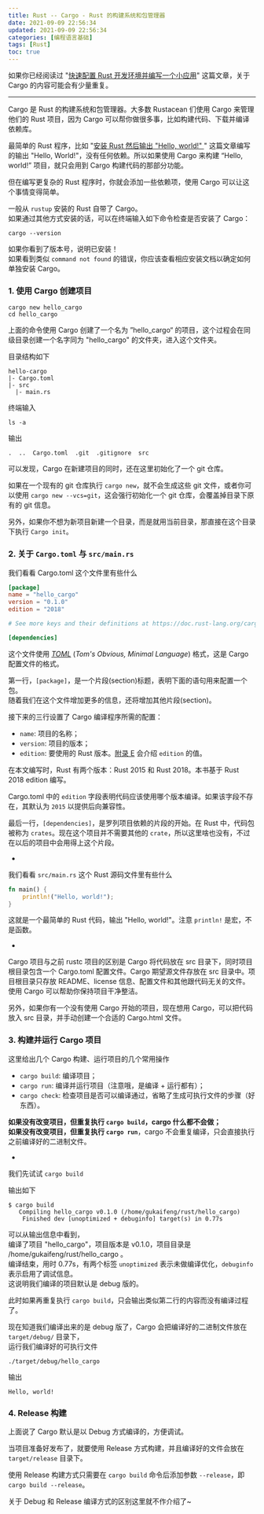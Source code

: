 ```yaml
---
title: Rust -- Cargo - Rust 的构建系统和包管理器
date: 2021-09-09 22:56:34
updated: 2021-09-09 22:56:34
categories: [编程语言基础]
tags: [Rust]
toc: true
---
```


如果你已经阅读过 "[快速配置 Rust 开发环境并编写一个小应用](https://gukaifeng.cn/archives/30)" 这篇文章，关于 Cargo 的内容可能会有少量重复。



-----

Cargo 是 Rust 的构建系统和包管理器。大多数 Rustacean 们使用 Cargo 来管理他们的 Rust 项目，因为 Cargo 可以帮你做很多事，比如构建代码、下载并编译依赖库。

最简单的 Rust 程序，比如 "[安装 Rust 然后输出 "Hello, world!" ](https://gukaifeng.cn/archives/31)" 这篇文章编写的输出 "Hello, World!"，没有任何依赖。所以如果使用 Cargo 来构建 “Hello, world!” 项目，就只会用到 Cargo 构建代码的那部分功能。

但在编写更复杂的 Rust 程序时，你就会添加一些依赖项，使用 Cargo 可以让这个事情变得简单。

一般从 `rustup` 安装的 Rust 自带了 Cargo。  
如果通过其他方式安装的话，可以在终端输入如下命令检查是否安装了 Cargo：

```
cargo --version
```

如果你看到了版本号，说明已安装！  
如果看到类似 `command not found` 的错误，你应该查看相应安装文档以确定如何单独安装 Cargo。

<!--more-->

### 1. 使用 Cargo 创建项目

```
cargo new hello_cargo
cd hello_cargo
```

上面的命令使用 Cargo 创建了一个名为 ”hello_cargo“ 的项目，这个过程会在同级目录创建一个名字同为 "hello_cargo" 的文件夹，进入这个文件夹。

目录结构如下

```
hello-cargo
|- Cargo.toml
|- src
  |- main.rs
```

终端输入

```
ls -a
```

输出

```
.  ..  Cargo.toml  .git  .gitignore  src
```

可以发现，Cargo 在新建项目的同时，还在这里初始化了一个 git 仓库。

如果在一个现有的 git 仓库执行 `cargo new`，就不会生成这些 git 文件，或者你可以使用 `cargo new --vcs=git`，这会强行初始化一个 git 仓库，会覆盖掉目录下原有的 git 信息。

另外，如果你不想为新项目新建一个目录，而是就用当前目录，那直接在这个目录下执行 `Cargo init`。





### 2. 关于 `Cargo.toml` 与 `src/main.rs`

我们看看 Cargo.toml 这个文件里有些什么

```toml
[package]
name = "hello_cargo"
version = "0.1.0"
edition = "2018"

# See more keys and their definitions at https://doc.rust-lang.org/cargo/reference/manifest.html

[dependencies]
```

这个文件使用 [*TOML*](https://toml.io/) (*Tom's Obvious, Minimal Language*) 格式，这是 Cargo 配置文件的格式。

第一行，`[package]`，是一个片段(section)标题，表明下面的语句用来配置一个包。  
随着我们在这个文件增加更多的信息，还将增加其他片段(section)。

接下来的三行设置了 Cargo 编译程序所需的配置：

* `name`: 项目的名称；
* `version`: 项目的版本；
* `edition`: 要使用的 Rust 版本。[附录 E](https://kaisery.github.io/trpl-zh-cn/appendix-05-editions.html) 会介绍 `edition` 的值。

在本文编写时，Rust 有两个版本：Rust 2015 和 Rust 2018。本书基于 Rust 2018 edition 编写。

Cargo.toml 中的 `edition` 字段表明代码应该使用哪个版本编译。如果该字段不存在，其默认为 `2015` 以提供后向兼容性。

最后一行，`[dependencies]`，是罗列项目依赖的片段的开始。在 Rust 中，代码包被称为 `crates`。现在这个项目并不需要其他的 `crate`，所以这里啥也没有，不过在以后的项目中会用得上这个片段。



-

我们看看 `src/main.rs` 这个 Rust 源码文件里有些什么

```rust
fn main() {
    println!("Hello, world!");
}
```

这就是一个最简单的 Rust 代码，输出 "Hello, world!"。注意 `println!` 是宏，不是函数。

-

Cargo 项目与之前 rustc 项目的区别是 Cargo 将代码放在 src 目录下，同时项目根目录包含一个 Cargo.toml 配置文件。Cargo 期望源文件存放在 src 目录中。项目根目录只存放 README、license 信息、配置文件和其他跟代码无关的文件。使用 Cargo 可以帮助你保持项目干净整洁。

另外，如果你有一个没有使用 Cargo 开始的项目，现在想用 Cargo，可以把代码放入 src 目录，并手动创建一个合适的 Cargo.html 文件。





### 3. 构建并运行 Cargo 项目

这里给出几个 Cargo 构建、运行项目的几个常用操作

* `cargo build`: 编译项目；
* `cargo run`: 编译并运行项目（注意哦，是编译 + 运行都有）；
* `cargo check`: 检查项目是否可以编译通过，省略了生成可执行文件的步骤（好东西）。

**如果没有改变项目，但重复执行 `cargo build`，cargo 什么都不会做；**  
**如果没有改变项目，但重复执行 `cargo run`**，cargo 不会重复编译，只会直接执行之前编译好的二进制文件。

-

我们先试试 `cargo build`

输出如下

```
$ cargo build
   Compiling hello_cargo v0.1.0 (/home/gukaifeng/rust/hello_cargo)
    Finished dev [unoptimized + debuginfo] target(s) in 0.77s
```

可以从输出信息中看到，  
编译了项目 "hello_cargo"，项目版本是 v0.1.0，项目目录是 /home/gukaifeng/rust/hello_cargo 。  
编译结束，用时 0.77s，有两个标签 `unoptimized` 表示未做编译优化，`debuginfo` 表示启用了调试信息。  
这说明我们编译的项目默认是 debug 版的。

此时如果再重复执行 `cargo build`，只会输出类似第二行的内容而没有编译过程了。

现在知道我们编译出来的是 debug 版了，Cargo 会把编译好的二进制文件放在 `target/debug/` 目录下，  
运行我们编译好的可执行文件

```
./target/debug/hello_cargo
```

输出

```
Hello, world!
```



### 4. Release 构建

上面说了 Cargo 默认是以 Debug 方式编译的，方便调试。

当项目准备好发布了，就要使用 Release 方式构建，并且编译好的文件会放在 `target/release` 目录下。

使用 Release 构建方式只需要在 `cargo build` 命令后添加参数 `--release`，即 `cargo build --release`。

关于 Debug 和 Release 编译方式的区别这里就不作介绍了~

 